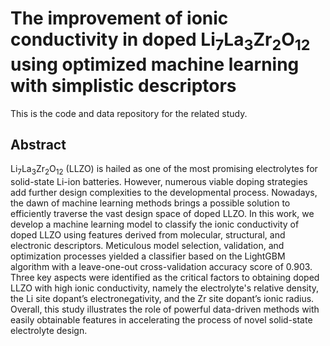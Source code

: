 # The improvement of ionic conductivity in doped Li<sub>7</sub>La<sub>3</sub>Zr<sub>2</sub>O<sub>12</sub> using optimized machine learning with simplistic descriptors
This is the code and data repository for the related study.
## Abstract
Li<sub>7</sub>La<sub>3</sub>Zr<sub>2</sub>O<sub>12</sub> (LLZO) is hailed as one of the most promising electrolytes for solid-state Li-ion batteries. However, numerous viable doping strategies add further design complexities to the developmental process. Nowadays, the dawn of machine learning methods brings a possible solution to efficiently traverse the vast design space of doped LLZO. In this work, we develop a machine learning model to classify the ionic conductivity of doped LLZO using features derived from molecular, structural, and electronic descriptors. Meticulous model selection, validation, and optimization processes yielded a classifier based on the LightGBM algorithm with a leave-one-out cross-validation accuracy score of 0.903. Three key aspects were identified as the critical factors to obtaining doped LLZO with high ionic conductivity, namely the electrolyte's relative density, the Li site dopant’s electronegativity, and the Zr site dopant’s ionic radius. Overall, this study illustrates the role of powerful data-driven methods with easily obtainable features in accelerating the process of novel solid-state electrolyte design.
